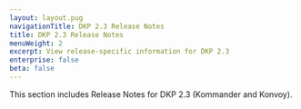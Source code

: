 ```yaml
---
layout: layout.pug
navigationTitle: DKP 2.3 Release Notes
title: DKP 2.3 Release Notes
menuWeight: 2
excerpt: View release-specific information for DKP 2.3
enterprise: false
beta: false
---
```


This section includes Release Notes for DKP 2.3 (Kommander and Konvoy).

